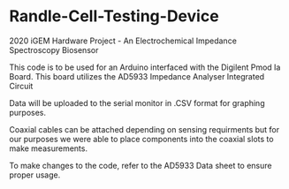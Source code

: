 # Randle-Cell-Testing-Device
2020 iGEM Hardware Project - An Electrochemical Impedance Spectroscopy Biosensor

This code is to be used for an Arduino interfaced with the Digilent Pmod Ia Board. This board utilizes the AD5933 Impedance Analyser Integrated Circuit

Data will be uploaded to the serial monitor in .CSV format for graphing purposes.

Coaxial cables can be attached depending on sensing requirments but for our purposes we were able to place components into the coaxial slots to make measurements.

To make changes to the code, refer to the AD5933 Data sheet to ensure proper usage.
